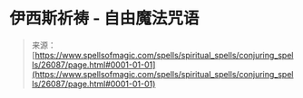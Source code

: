 <!--yml

分类：未分类

日期：2024年06月12日 19:13:41

-->

# 伊西斯祈祷 - 自由魔法咒语

> 来源：[https://www.spellsofmagic.com/spells/spiritual_spells/conjuring_spells/26087/page.html#0001-01-01](https://www.spellsofmagic.com/spells/spiritual_spells/conjuring_spells/26087/page.html#0001-01-01)
